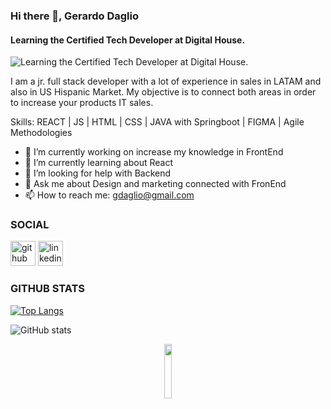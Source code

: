 ### Hi there 👋, Gerardo Daglio
#### Learning the Certified Tech Developer at Digital House. 
![Learning the Certified Tech Developer at Digital House. ](https://static.wixstatic.com/media/15dec0_f08304e9f54a4d5aa46b53bd677cdef2~mv2.png)

I am a jr. full stack developer with a lot of experience in sales in LATAM and also in US Hispanic Market. My objective is to connect both areas in order to increase your products IT sales.   

Skills: REACT | JS | HTML | CSS | JAVA with Springboot | FIGMA | Agile Methodologies 

- 🔭 I’m currently working on increase my knowledge in FrontEnd 
- 🌱 I’m currently learning about React 
- 🤔 I’m looking for help with Backend 
- 💬 Ask me about Design and marketing connected with FronEnd 
- 📫 How to reach me: gdaglio@gmail.com 

### SOCIAL 
[<img src='https://cdn.jsdelivr.net/npm/simple-icons@3.0.1/icons/github.svg' alt='github' height='40'>](https://github.com/Gerardo19D80)  [<img src='https://cdn.jsdelivr.net/npm/simple-icons@3.0.1/icons/linkedin.svg' alt='linkedin' height='40'>](https://www.linkedin.com/in/https://www.linkedin.com/in/dagliogerardo//) 

### GITHUB STATS

[![Top Langs](https://github-readme-stats.vercel.app/api/top-langs/?username=Gerardo19D80)](https://github.com/anuraghazra/github-readme-stats)

![GitHub stats](https://github-readme-stats.vercel.app/api?username=Gerardo19D80&show_icons=true)  

<div  align = "center">
<img width="15%" src="https://static.wixstatic.com/media/15dec0_9521a58cadcc41f68611211a8e805160~mv2.png">
</div>
